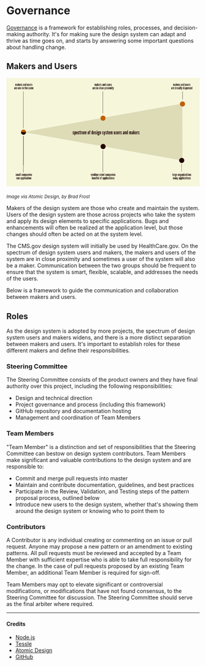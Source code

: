 # Governance

[Governance](https://opensource.guide/leadership-and-governance/) is a framework for establishing roles, processes, and decision-making authority. It's for making sure the design system can adapt and thrive as time goes on, and starts by answering some important questions about handling change.

## Makers and Users

![Makers and Users spectrum](./.github/images/user-maker-spectrum.png)

<small><em>Image via Atomic Design, by Brad Frost</em></small>

Makers of the design system are those who create and maintain the system. Users of the design system are those across projects who take the system and apply its design elements to specific applications. Bugs and enhancements will often be realized at the application level, but those changes should often be acted on at the system level.

The CMS.gov design system will initially be used by HealthCare.gov. On the spectrum of design system users and makers, the makers and users of the system are in close proximity and sometimes a user of the system will also be a maker. Communication between the two groups should be frequent to ensure that the system is smart, flexible, scalable, and addresses the needs of the users.

Below is a framework to guide the communication and collaboration between makers and users.


## Roles

As the design system is adopted by more projects, the spectrum of design system users and makers widens, and there is a more distinct separation between makers and users. It's important to establish roles for these different makers and define their responsibilities.

### Steering Committee

The Steering Committee consists of the product owners and they have final authority over this project, including the following responsibilities:

- Design and technical direction
- Project governance and process (including this framework)
- GitHub repository and documentation hosting
- Management and coordination of Team Members

### Team Members

"Team Member" is a distinction and set of responsibilities that the Steering Committee can bestow on design system contributors. Team Members make significant and valuable contributions to the design system and are responsible to:

- Commit and merge pull requests into master
- Maintain and contribute documentation, guidelines, and best practices
- Participate in the Review, Validation, and Testing steps of the pattern proposal process, outlined below
- Introduce new users to the design system, whether that's showing them around the design system or knowing who to point them to

### Contributors

A Contributor is any individual creating or commenting on an issue or pull request. Anyone may propose a new pattern or an amendment to existing patterns. All pull requests must be reviewed and accepted by a Team Member with sufficient expertise who is able to take full responsibility for the change. In the case of pull requests proposed by an existing Team Member, an additional Team Member is required for sign-off.

Team Members may opt to elevate significant or controversial modifications, or modifications that have not found consensus, to the Steering Committee for discussion. The Steering Committee should serve as the final arbiter where required.

----

#### Credits

- [Node.js](https://github.com/nodejs/TSC/blob/master/BasePolicies/Governance.md)
- [Tessle](https://github.com/tessel/project/blob/master/GOVERNANCE.md)
- [Atomic Design](http://atomicdesign.bradfrost.com/chapter-5/)
- [GitHub](https://opensource.guide/leadership-and-governance/)
